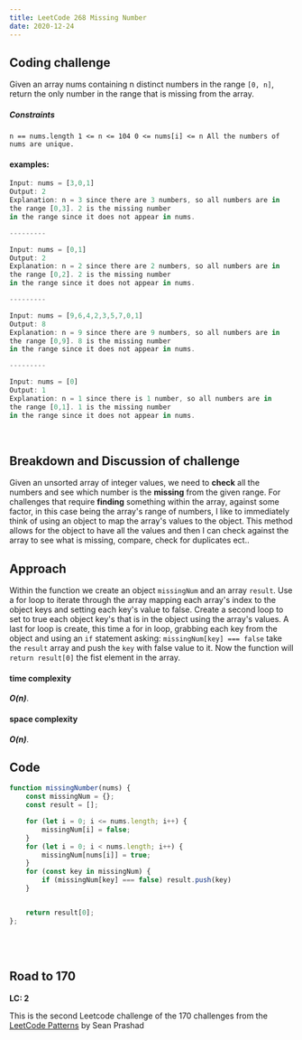 ```yaml
---
title: LeetCode 268 Missing Number
date: 2020-12-24
---
```


<!-- ![leetcode banner: markers on a map](leetcode-banner1.jpg) -->

## Coding challenge

Given an array nums containing n distinct numbers in the range `[0, n]`, return the only number 
in the range that is missing from the array. 

##### Constraints


`n == nums.length
 1 <= n <= 104
 0 <= nums[i] <= n
 All the numbers of nums are unique.
`

#### examples:


```javascript
Input: nums = [3,0,1]
Output: 2
Explanation: n = 3 since there are 3 numbers, so all numbers are in
the range [0,3]. 2 is the missing number 
in the range since it does not appear in nums.

---------

Input: nums = [0,1]
Output: 2
Explanation: n = 2 since there are 2 numbers, so all numbers are in
the range [0,2]. 2 is the missing number 
in the range since it does not appear in nums.

---------

Input: nums = [9,6,4,2,3,5,7,0,1]
Output: 8
Explanation: n = 9 since there are 9 numbers, so all numbers are in
the range [0,9]. 8 is the missing number 
in the range since it does not appear in nums.

---------

Input: nums = [0]
Output: 1
Explanation: n = 1 since there is 1 number, so all numbers are in
the range [0,1]. 1 is the missing number 
in the range since it does not appear in nums.

```
<br>

## Breakdown and Discussion of challenge

Given an unsorted array of integer values, we need to **check** all the numbers and see which number is the **missing** from the given range. For challenges that require **finding** something within the array, against some factor, in this case being the array's range of numbers, I like to immediately think of using an object to map the array's values to the object. This method allows for the object to have all the values and then I can check against the array to see what is missing, compare, check for duplicates ect..  


## Approach

Within the function we create an object `missingNum` and an array `result`. Use a for loop to iterate through the array mapping each array's index to the object keys and setting each key's value to false. Create a second loop to set to true each object key's that is in the object using the array's values. A last for loop is create, this time a for in loop, grabbing each key from the object and using an `if` statement asking: `missingNum[key] === false` take the `result` array and push the `key` with false value to it. Now the function will `return result[0]` the fist element in the array.

#### time complexity

 _**O(n)**_.

#### space complexity

_***O(n)***_.

## Code

```javascript
function missingNumber(nums) {
    const missingNum = {};
    const result = [];

    for (let i = 0; i <= nums.length; i++) {
        missingNum[i] = false;
    }
    for (let i = 0; i < nums.length; i++) {
        missingNum[nums[i]] = true;
    }
    for (const key in missingNum) {
        if (missingNum[key] === false) result.push(key)
    }


    return result[0];
};
```

<br>
<br>

## Road to 170

**LC: 2**

This is the second Leetcode challenge of the 170 challenges from the [LeetCode Patterns](https://seanprashad.com/leetcode-patterns/) by Sean Prashad